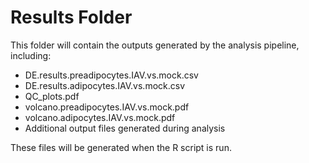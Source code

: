 # Results Folder

This folder will contain the outputs generated by the analysis pipeline, including:
- DE.results.preadipocytes.IAV.vs.mock.csv
- DE.results.adipocytes.IAV.vs.mock.csv
- QC_plots.pdf
- volcano.preadipocytes.IAV.vs.mock.pdf
- volcano.adipocytes.IAV.vs.mock.pdf
- Additional output files generated during analysis

These files will be generated when the R script is run.

